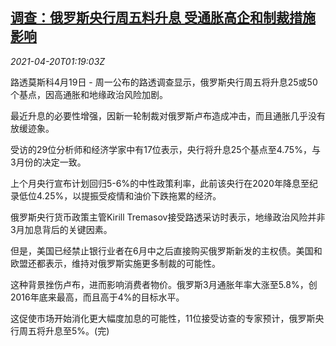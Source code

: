 <!--1618882263000-->
[调查：俄罗斯央行周五料升息 受通胀高企和制裁措施影响](https://cn.reuters.com/article/russia-cenbank-rate-poll-0420-idCNKBS2C7045)
------

<div><i>2021-04-20T01:19:03Z</i></div><p>路透莫斯科4月19日 - 周一公布的路透调查显示，俄罗斯央行周五将升息25或50个基点，因高通胀和地缘政治风险加剧。</p><p>最近升息的必要性增强，因新一轮制裁对俄罗斯卢布造成冲击，而且通胀几乎没有放缓迹象。</p><p>受访的29位分析师和经济学家中有17位表示，央行将升息25个基点至4.75%，与3月份的决定一致。</p><p>上个月央行宣布计划回归5-6%的中性政策利率，此前该央行在2020年降息至纪录低位4.25%，以提振受疫情和油价下跌拖累的经济。</p><p>俄罗斯央行货币政策主管Kirill Tremasov接受路透采访时表示，地缘政治风险并非3月加息背后的关键因素。</p><p>但是，美国已经禁止银行业者在6月中之后直接购买俄罗斯新发的主权债。美国和欧盟还都表示，维持对俄罗斯实施更多制裁的可能性。</p><p>这种背景挫伤卢布，进而影响消费者物价。俄罗斯3月通胀年率大涨至5.8%，创2016年底来最高，而且高于4%的目标水平。</p><p>这促使市场开始消化更大幅度加息的可能性，11位接受访查的专家预计，俄罗斯央行周五将升息至5%。(完)</p>
